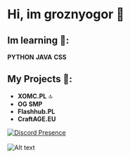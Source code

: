 # Hi, im groznyogor 🙋

## Im learning 📕:
**PYTHON** **JAVA** **CSS**

## My Projects 💚:
- **XOMC.PL** 🔝
- **OG SMP**
- **Flashhub.PL**
- **CraftAGE.EU**

[![Discord Presence](https://lanyard.cnrad.dev/api/1172179309750919168)](https://discord.com/users/1172179309750919168)
<br><br>
![Alt text](https://spotify-recently-played-readme.vercel.app/api?user=31t6oiqcdysupivlpeo73mrfyiey&width={width})
